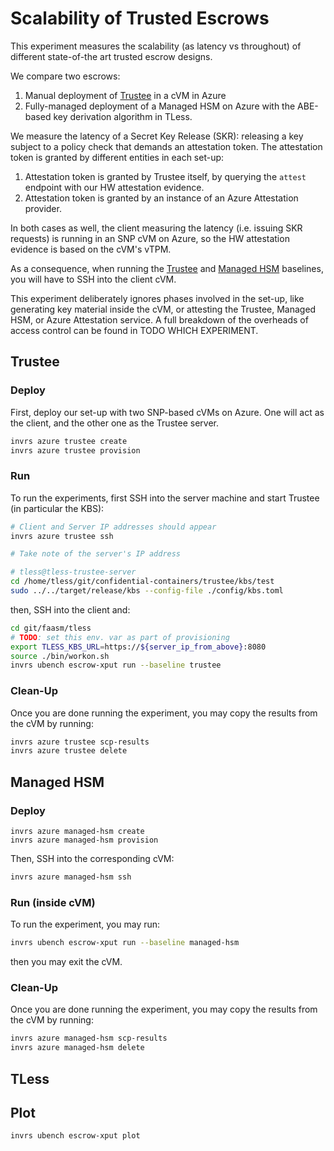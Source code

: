 # Scalability of Trusted Escrows

This experiment measures the scalability (as latency vs throughout) of different
state-of-the art trusted escrow designs.

We compare two escrows:
1. Manual deployment of [Trustee](
  https://github.com/confidential-containers/trustee) in a cVM in Azure
2. Fully-managed deployment of a Managed HSM on Azure
with the ABE-based key derivation algorithm in TLess.

We measure the latency of a Secret Key Release (SKR): releasing
a key subject to a policy check that demands an attestation token. The attestation
token is granted by different entities in each set-up:
1. Attestation token is granted by Trustee itself, by querying the `attest`
  endpoint with our HW attestation evidence.
2. Attestation token is granted by an instance of an Azure Attestation provider.

In both cases as well, the client measuring the latency (i.e. issuing SKR
requests) is running in an SNP cVM on Azure, so the HW attestation evidence
is based on the cVM's vTPM.

As a consequence, when running the [Trustee](#trustee) and [Managed HSM](
#managed-hsm) baselines, you will have to SSH into the client cVM.

This experiment deliberately ignores phases involved in the set-up, like
generating key material inside the cVM, or attesting the Trustee, Managed HSM,
or Azure Attestation service. A full breakdown of the overheads of access
control can be found in TODO WHICH EXPERIMENT.

## Trustee

### Deploy

First, deploy our set-up with two SNP-based cVMs on Azure. One will act as
the client, and the other one as the Trustee server.

```bash
invrs azure trustee create
invrs azure trustee provision
```

### Run

To run the experiments, first SSH into the server machine and start Trustee
(in particular the KBS):

```bash
# Client and Server IP addresses should appear
invrs azure trustee ssh

# Take note of the server's IP address
```

```bash
# tless@tless-trustee-server
cd /home/tless/git/confidential-containers/trustee/kbs/test
sudo ../../target/release/kbs --config-file ./config/kbs.toml
```

then, SSH into the client and:

```bash
cd git/faasm/tless
# TODO: set this env. var as part of provisioning
export TLESS_KBS_URL=https://${server_ip_from_above}:8080
source ./bin/workon.sh
invrs ubench escrow-xput run --baseline trustee
```

### Clean-Up

Once you are done running the experiment, you may copy the results from the
cVM by running:

```bash
invrs azure trustee scp-results
invrs azure trustee delete
```

## Managed HSM

### Deploy

```
invrs azure managed-hsm create
invrs azure managed-hsm provision
```

Then, SSH into the corresponding cVM:

```bash
invrs azure managed-hsm ssh
```

### Run (inside cVM)

To run the experiment, you may run:

```bash
invrs ubench escrow-xput run --baseline managed-hsm
```

then you may exit the cVM.

### Clean-Up

Once you are done running the experiment, you may copy the results from the
cVM by running:

```bash
invrs azure managed-hsm scp-results
invrs azure managed-hsm delete
```

## TLess

## Plot

```
invrs ubench escrow-xput plot
```


